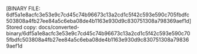 [BINARY FILE: 6df5a1e8acfc3e53e9c7cd45c74b96673c13a2cd1c5f42c593e590c705fbdfc503808a4fb27ee84a5c6eba08de4b1163e930d9c830751308a798369aef1d]
Stored copy: docs/converted-binary/6df5a1e8acfc3e53e9c7cd45c74b96673c13a2cd1c5f42c593e590c705fbdfc503808a4fb27ee84a5c6eba08de4b1163e930d9c830751308a798369aef1d
